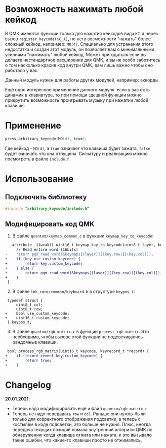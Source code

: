 # Возможность нажимать любой кейкод

В QMK имеются функции только для нажатия кейкодов вида `KC_A` через вызов `register_keycode(KC_A)`, но нету возможности "нажать" более сложный кейкод, например: `MO(4)`. Специально для устранения этого недостатка и создан этот модуль, он позволяет вам с минимальными усилиями "нажимать" любой кейкод. Может пригодиться если вы делаете нестандартное расширение для QMK, и вы не особо заботитесь о том насколько красив код внутри QMK, вам лишь важно чтобы оно работало у вас.

Данный модуль нужен для работы других модулей, например: аккорды.

Ещё одно интересное применение данного модуля: если у вас есть динамик в клавиатуре, то при помощи здешней функции можно прикрутить возможность проигрывать музыку при нажатии любой клавиши.

# Применение

```c
press_arbitrary_keycode(MO(4), true);
```

Где кейкод - `MO(4)`, а `true` означает что клавиша будет зажата, `false` будет означать что она отпущена. Сигнатуру и реализацию можно посмотреть в файле `include.h`.

# Использование

## Подключить библиотеку

```c
#include "arbitrary_keycode/include.h"
```

## Модифицировать код QMK

1. В файле `quantum/keymap_common.c` в функции `keymap_key_to_keycode`:
```diff
 __attribute__((weak)) uint16_t keymap_key_to_keycode(uint8_t layer, keypos_t key) {
     // Read entire word (16bits)
-    return pgm_read_word(&keymaps[(layer)][(key.row)][(key.col)]);
+    if (key.use_custom_keycode) {
+        return key.custom_keycode;
+    } else {
+        return pgm_read_word(&keymaps[(layer)][(key.row)][(key.col)]);
+    }
 }
```

2. В файле `tmk_core/common/keyboard.h` в структуре `keypos_t`:
```
 typedef struct {
     uint8_t col;
     uint8_t row;
+    bool use_custom_keycode;
+    uint16_t custom_keycode;
 } keypos_t;
```

3. В файле `quantum/rgb_matrix.c` в функции `process_rgb_matrix`. Это необходимо, чтобы вызове этой функции не подсвечивались рандомные клавиши.
```diff
 bool process_rgb_matrix(uint16_t keycode, keyrecord_t *record) {
+    if (record->event.key.custom_keycode) {
+        return true;
+    }
```

# Changelog

**20.01.2021**:
* Теперь надо модифицировать ещё и файл `quantum/rgb_matrix.c`.
* Теперь не надо передавать `row` и `col`. Раньше они нужны были только для корректного отображения подсветки, а теперь с костылём в коде подсветки, это больше не нужно. Плюс, иногда передача текущих позиций ломала внутренний алгоритм QMK по обнаружению когда клавиша отжата или нажата, и это вызывало такие ошибки, что какие-то клавиши просто не отжимались.
